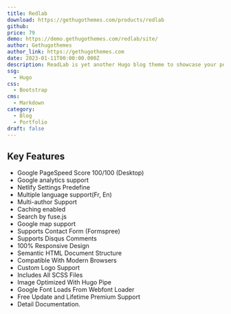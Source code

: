```yaml
---
title: Redlab
download: https://gethugothemes.com/products/redlab
github:
price: 79
demo: https://demo.gethugothemes.com/redlab/site/
author: Gethugothemes
author_link: https://gethugothemes.com
date: 2023-01-11T00:00:00.000Z
description: ReadLab is yet another Hugo blog theme to showcase your portfolio effectively. It contains a variety of web pages, including Home, About, Portfolio, Blog, Career, and Contact pages.
ssg:
  - Hugo
css:
  - Bootstrap
cms:
  - Markdown
category:
  - Blog
  - Portfolio
draft: false
---
```


## Key Features

- Google PageSpeed Score 100/100 (Desktop)
- Google analytics support
- Netlify Settings Predefine
- Multiple language support(Fr, En)
- Multi-author Support
- Caching enabled
- Search by fuse.js
- Google map support
- Supports Contact Form (Formspree)
- Supports Disqus Comments
- 100% Responsive Design
- Semantic HTML Document Structure
- Compatible With Modern Browsers
- Custom Logo Support
- Includes All SCSS Files
- Image Optimized With Hugo Pipe
- Google Font Loads From Webfont Loader
- Free Update and Lifetime Premium Support
- Detail Documentation.
